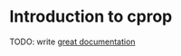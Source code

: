 # Introduction to cprop

TODO: write [great documentation](http://jacobian.org/writing/what-to-write/)
